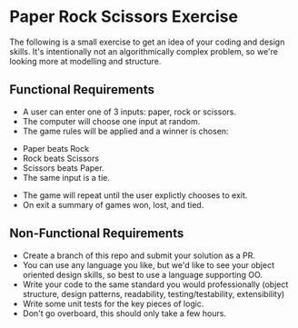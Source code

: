 # Paper Rock Scissors Exercise

The following is a small exercise to get an idea of your coding and design skills. It's intentionally not an algorithmically complex problem, so we're looking 
more at modelling and structure. 

## Functional Requirements
- A user can enter one of 3 inputs: paper, rock or scissors.
- The computer will choose one input at random.
- The game rules will be applied and a winner is chosen: 
* Paper beats Rock
* Rock beats Scissors
* Scissors beats Paper. 
* The same input is a tie. 
- The game will repeat until the user explictly chooses to exit.
- On exit a summary of games won, lost, and tied.

## Non-Functional Requirements
- Create a branch of this repo and submit your solution as a PR. 
- You can use any language you like, but we'd like to see your object oriented design skills, so best to use a language supporting OO. 
- Write your code to the same standard you would professionally (object structure, design patterns, readability, testing/testability, extensibility)
- Write some unit tests for the key pieces of logic. 
- Don't go overboard, this should only take a few hours.


